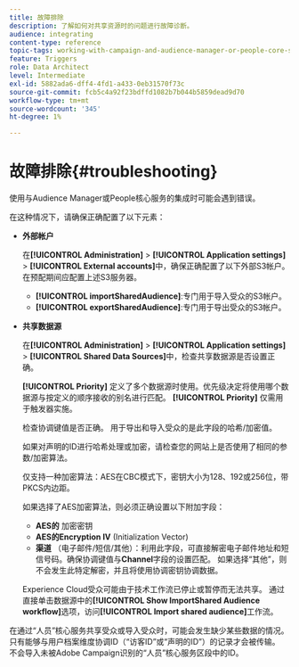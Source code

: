 ```yaml
---
title: 故障排除
description: 了解如何对共享资源时的问题进行故障诊断。
audience: integrating
content-type: reference
topic-tags: working-with-campaign-and-audience-manager-or-people-core-service
feature: Triggers
role: Data Architect
level: Intermediate
exl-id: 5882ada6-dff4-4fd1-a433-0eb31570f73c
source-git-commit: fcb5c4a92f23bdffd1082b7b044b5859dead9d70
workflow-type: tm+mt
source-wordcount: '345'
ht-degree: 1%

---
```


# 故障排除{#troubleshooting}

使用与Audience Manager或People核心服务的集成时可能会遇到错误。

在这种情况下，请确保正确配置了以下元素：

* **外部帐户**

   在&#x200B;**[!UICONTROL Administration]** > **[!UICONTROL Application settings]** > **[!UICONTROL External accounts]**&#x200B;中，确保正确配置了以下外部S3帐户。 在预配期间应配置上述S3服务器。

   * **[!UICONTROL importSharedAudience]**:专门用于导入受众的S3帐户。
   * **[!UICONTROL exportSharedAudience]**:专门用于导出受众的S3帐户。

* **共享数据源**

   在&#x200B;**[!UICONTROL Administration]** > **[!UICONTROL Application settings]** > **[!UICONTROL Shared Data Sources]**&#x200B;中，检查共享数据源是否设置正确。

   **[!UICONTROL Priority]** 定义了多个数据源时使用。优先级决定将使用哪个数据源与按定义的顺序接收的别名进行匹配。 **[!UICONTROL Priority]** 仅需用于触发器实施。

   检查协调键值是否正确。 用于导出和导入受众的是此字段的哈希/加密值。

   如果对声明的ID进行哈希处理或加密，请检查您的网站上是否使用了相同的参数/加密算法。

   仅支持一种加密算法：AES在CBC模式下，密钥大小为128、192或256位，带PKCS内边距。

   如果选择了AES加密算法，则必须正确设置以下附加字段：

   * **AES的** 加密密钥
   * **AES的Encryption IV** (Initialization Vector)
   * **渠道** （电子邮件/短信/其他）：利用此字段，可直接解密电子邮件地址和短信号码。确保协调键值与&#x200B;**Channel**&#x200B;字段的设置匹配。 如果选择“其他”，则不会发生此特定解密，并且将使用协调密钥协调数据。

   Experience Cloud受众可能由于技术工作流已停止或暂停而无法共享。 通过直接单击数据源中的&#x200B;**[!UICONTROL Show ImportShared Audience workflow]**&#x200B;选项，访问&#x200B;**[!UICONTROL Import shared audience]**&#x200B;工作流。

在通过“人员”核心服务共享受众或导入受众时，可能会发生缺少某些数据的情况。 只有能够与用户档案维度协调ID（“访客ID”或“声明的ID”）的记录才会被传输。 不会导入未被Adobe Campaign识别的“人员”核心服务区段中的ID。
